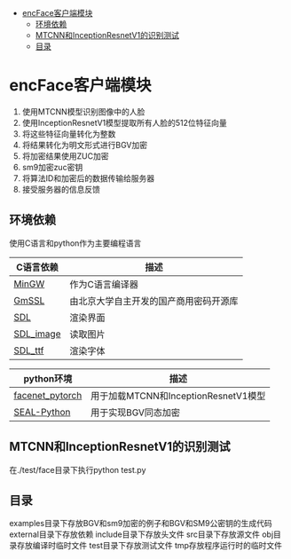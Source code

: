 - [encFace客户端模块](#encface客户端模块)
    - [环境依赖](#环境依赖)
    - [MTCNN和InceptionResnetV1的识别测试](#mtcnn和inceptionresnetv1的识别测试)
    - [目录](#目录)

# encFace客户端模块

1. 使用MTCNN模型识别图像中的人脸
2. 使用InceptionResnetV1模型提取所有人脸的512位特征向量
3. 将这些特征向量转化为整数
4. 将结果转化为明文形式进行BGV加密
5. 将加密结果使用ZUC加密
6. sm9加密zuc密钥
7. 将算法ID和加密后的数据传输给服务器
8. 接受服务器的信息反馈

## 环境依赖

使用C语言和python作为主要编程语言

| C语言依赖                                                | 描述                                   |
| -------------------------------------------------------- | -------------------------------------- |
| [MinGW](https://github.com/niXman/mingw-builds-binaries) | 作为C语言编译器                        |
| [GmSSL](https://gitee.com/YoungWxy/GmSSL)                | 由北京大学自主开发的国产商用密码开源库 |
| [SDL](https://github.com/libsdl-org/SDL)                 | 渲染界面                               |
| [SDL_image](https://github.com/libsdl-org/SDL_image)     | 读取图片                               |
| [SDL_ttf](https://github.com/libsdl-org/SDL_ttf)         | 渲染字体                               |

| python环境                                                     | 描述                                 |
| -------------------------------------------------------------- | ------------------------------------ |
| [facenet_pytorch](https://github.com/timesler/facenet-pytorch) | 用于加载MTCNN和InceptionResnetV1模型 |
| [SEAL-Python](https://github.com/Huelse/SEAL-Python)           | 用于实现BGV同态加密                  |

## MTCNN和InceptionResnetV1的识别测试

在./test/face目录下执行python test.py

## 目录

examples目录下存放BGV和sm9加密的例子和BGV和SM9公密钥的生成代码
external目录下存放依赖
include目录下存放头文件
src目录下存放源文件
obj目录存放编译时临时文件
test目录下存放测试文件
tmp存放程序运行时的临时文件
